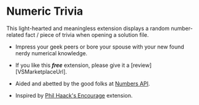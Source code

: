 # Numeric Trivia

This light-hearted and meaningless extension displays a random number-related fact / piece of trivia when opening a solution file.

- Impress your geek peers or bore your spouse with your new found nerdy numerical knowledge.

- If you like this ***free*** extension, please give it a [review][VSMarketplaceUrl].

- Aided and abetted by the good folks at [Numbers API](http://www.numbersapi.com).

- Inspired by [Phil Haack's Encourage](https://marketplace.visualstudio.com/items?itemName=Haacked.Encourage) extension. 